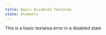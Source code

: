 ```yaml
---
title: Basic Disabled Textarea
state: elements
---
```


This is a basic textarea error in a disabled state

